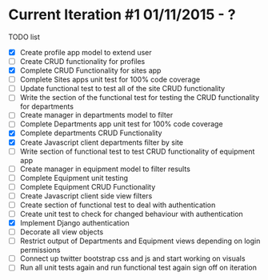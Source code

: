 # Current Iteration #1 01/11/2015 - ?
TODO list
- [x] Create profile app model to extend user
- [ ] Create CRUD functionality for profiles
- [x] Complete CRUD Functionality for sites app
- [ ] Complete Sites apps unit test for 100% code coverage
- [ ] Update functional test to test all of the site CRUD functionality
- [ ] Write the section of the functional test for testing the CRUD functionality for departments
- [ ] Create manager in departments model to filter
- [ ] Complete Departments app unit test for 100% code coverage
- [X] Complete departments CRUD Functionality
- [X] Create Javascript client departments filter by site
- [ ] Write section of functional test to test CRUD functionality of equipment app
- [ ] Create manager in equipment model to filter results
- [ ] Complete Equipment unit testing
- [ ] Complete Equipment CRUD Functionality
- [ ] Create Javascript client side view filters
- [ ] Create section of functional test to deal with authentication
- [ ] Create unit test to check for changed behaviour with authentication
- [X] Implement Django authentication
- [ ] Decorate all view objects
- [ ] Restrict output of Departments and Equipment views depending on login permissions
- [ ] Connect up twitter bootstrap css and js and start working on visuals
- [ ] Run all unit tests again and run functional test again sign off on iteration
